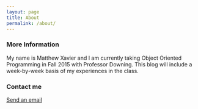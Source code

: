 ```yaml
---
layout: page
title: About
permalink: /about/
---
```




### More Information

My name is Matthew Xavier and I am currently taking Object Oriented Programming in Fall 2015 with Professor Downing.
This blog will include a week-by-week basis of my experiences in the class.

### Contact me

[Send an email](mailto:mxavier6@cs.utexas.edu)
